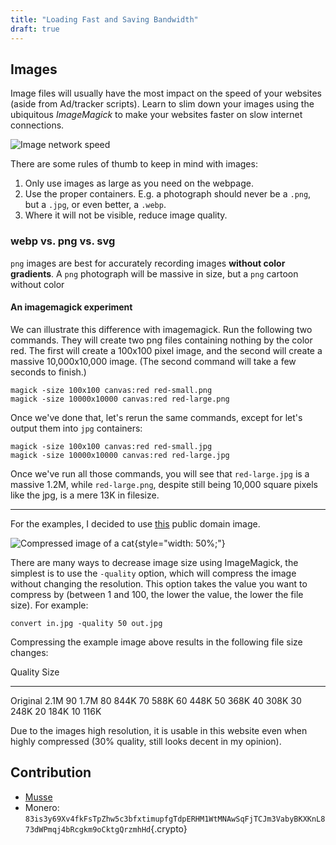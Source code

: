 ```yaml
---
title: "Loading Fast and Saving Bandwidth"
draft: true
---
```

## Images

Image files will usually have the most impact on the speed of your
websites (aside from Ad/tracker scripts). Learn to slim down your images
using the ubiquitous *ImageMagick* to make your websites faster on slow
internet connections.

![Image network speed](pix/imgcompress-network.png)

There are some rules of thumb to keep in mind with images:

1.  Only use images as large as you need on the webpage.
2.  Use the proper containers. E.g. a photograph should never be a
    `.png`, but a `.jpg`, or even better, a `.webp`.
3.  Where it will not be visible, reduce image quality.

### webp vs. png vs. svg

`png` images are best for accurately recording images **without color
gradients**. A `png` photograph will be massive in size, but a `png`
cartoon without color

#### An imagemagick experiment

We can illustrate this difference with imagemagick. Run the following
two commands. They will create two png files containing nothing by the
color red. The first will create a 100x100 pixel image, and the second
will create a massive 10,000x10,000 image. (The second command will take
a few seconds to finish.)

    magick -size 100x100 canvas:red red-small.png
    magick -size 10000x10000 canvas:red red-large.png

Once we\'ve done that, let\'s rerun the same commands, except for let\'s
output them into `jpg` containers:

    magick -size 100x100 canvas:red red-small.jpg
    magick -size 10000x10000 canvas:red red-large.jpg

Once we\'ve run all those commands, you will see that `red-large.jpg` is
a massive 1.2M, while `red-large.png`, despite still being 10,000 square
pixels like the jpg, is a mere 13K in filesize.

------------------------------------------------------------------------

For the examples, I decided to use
[this](https://commons.wikimedia.org/wiki/File:Tabby_cat_with_blue_eyes-3336579.jpg)
public domain image.

![Compressed image of a
cat](https://upload.wikimedia.org/wikipedia/commons/thumb/c/c7/Tabby_cat_with_blue_eyes-3336579.jpg/499px-Tabby_cat_with_blue_eyes-3336579.jpg){style="width: 50%;"}

There are many ways to decrease image size using ImageMagick, the
simplest is to use the `-quality` option, which will compress the image
without changing the resolution. This option takes the value you want to
compress by (between 1 and 100, the lower the value, the lower the file
size). For example:

    convert in.jpg -quality 50 out.jpg

Compressing the example image above results in the following file size
changes:

  Quality    Size
  ---------- ------
  Original   2.1M
  90         1.7M
  80         844K
  70         588K
  60         448K
  50         368K
  40         308K
  30         248K
  20         184K
  10         116K

Due to the images high resolution, it is usable in this website even
when highly compressed (30% quality, still looks decent in my opinion).

## Contribution

-   [Musse](https://na20a.neocities.org/)
-   Monero:
    `83is3y69Xv4fkFsTpZhw5c3bfxtimupfgTdpERHM1WtMNAwSqFjTCJm3VabyBKXKnL873dWPmqj4bRcgkm9oCktgQrzmhHd`{.crypto}
